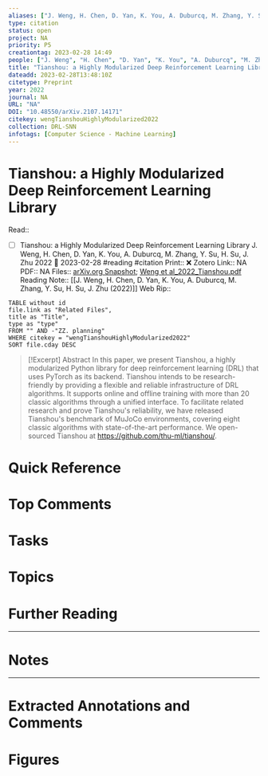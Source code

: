 ```yaml
---
aliases: ["J. Weng, H. Chen, D. Yan, K. You, A. Duburcq, M. Zhang, Y. Su, H. Su, J. Zhu (2022)",]
type: citation
status: open
project: NA
priority: P5
creationtag: 2023-02-28 14:49
people: ["J. Weng", "H. Chen", "D. Yan", "K. You", "A. Duburcq", "M. Zhang", "Y. Su", "H. Su", "J. Zhu"]
title: "Tianshou: a Highly Modularized Deep Reinforcement Learning Library"
dateadd: 2023-02-28T13:48:10Z
citetype: Preprint
year: 2022
journal: NA
URL: "NA"
DOI: "10.48550/arXiv.2107.14171"
citekey: wengTianshouHighlyModularized2022
collection: DRL-SNN
infotags: [Computer Science - Machine Learning]
---
```


# Tianshou: a Highly Modularized Deep Reinforcement Learning Library
Read:: 
- [ ] Tianshou: a Highly Modularized Deep Reinforcement Learning Library J. Weng, H. Chen, D. Yan, K. You, A. Duburcq, M. Zhang, Y. Su, H. Su, J. Zhu 2022 🛫 2023-02-28 #reading #citation
Print::  ❌
Zotero Link:: NA
PDF:: NA
Files:: [arXiv.org Snapshot](file:///C:%5CUsers%5Cmichaelt%5CInsync%5Cm@tarlton.info%5CGoogle%20Drive%5C06.%20Zotero%5Cstorage%5CJTRMM9FZ%5C2107.html); [Weng et al_2022_Tianshou.pdf](file:///C:%5CUsers%5Cmichaelt%5CInsync%5Cm@tarlton.info%5CGoogle%20Drive%5C06.%20Zotero%5Cstorage_new%5CarXiv_2022%5CWeng%20et%20al_2022_Tianshou.pdf)
Reading Note:: [[J. Weng, H. Chen, D. Yan, K. You, A. Duburcq, M. Zhang, Y. Su, H. Su, J. Zhu (2022)]]
Web Rip:: 

```dataview
TABLE without id
file.link as "Related Files",
title as "Title",
type as "type"
FROM "" AND -"ZZ. planning"
WHERE citekey = "wengTianshouHighlyModularized2022" 
SORT file.cday DESC
```


> [!Excerpt] Abstract
> In this paper, we present Tianshou, a highly modularized Python library for deep reinforcement learning (DRL) that uses PyTorch as its backend. Tianshou intends to be research-friendly by providing a flexible and reliable infrastructure of DRL algorithms. It supports online and offline training with more than 20 classic algorithms through a unified interface. To facilitate related research and prove Tianshou's reliability, we have released Tianshou's benchmark of MuJoCo environments, covering eight classic algorithms with state-of-the-art performance. We open-sourced Tianshou at https://github.com/thu-ml/tianshou/.


# Quick Reference

# Top Comments

# Tasks

# Topics


# Further Reading 
 

----
# Notes


----
# Extracted Annotations and Comments


# Figures